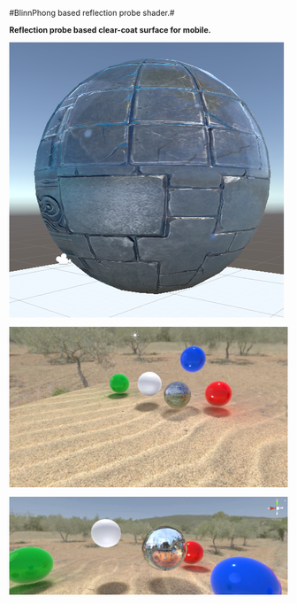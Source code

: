 #BlinnPhong based reflection probe shader.#

**Reflection probe based clear-coat surface for mobile.**

![](/assets/import.png)

![](/assets/20170116_225620.jpg)

![](/assets/20170117_003222.jpg)








